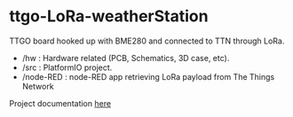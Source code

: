 # ttgo-LoRa-weatherStation
TTGO board hooked up with BME280 and connected to TTN through LoRa.

* /hw : Hardware related (PCB, Schematics, 3D case, etc).
* /src : PlatformIO project.
* /node-RED : node-RED app retrieving LoRa payload from The Things Network

Project documentation [here](https://marcoroda.com/2020/04/12/TTGO-LORA-TTN.html)

